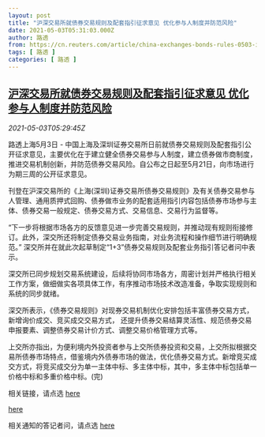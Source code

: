 ```yaml
---
layout: post
title: "沪深交易所就债券交易规则及配套指引征求意见 优化参与人制度并防范风险"
date: 2021-05-03T05:31:03.000Z
author: 路透
from: https://cn.reuters.com/article/china-exchanges-bonds-rules-0503-idCNKBS2CK08P
tags: [ 路透 ]
categories: [ 路透 ]
---
```

<!--1620019863000-->
[沪深交易所就债券交易规则及配套指引征求意见 优化参与人制度并防范风险](https://cn.reuters.com/article/china-exchanges-bonds-rules-0503-idCNKBS2CK08P)
------

<div>
<div><i>2021-05-03T05:29:45Z</i></div><p>路透上海5月3日 - 中国上海及深圳证券交易所日前就债券交易规则及配套指引公开征求意见，主要优化在于建立健全债券交易参与人制度，建立债券做市商制度，推进交易机制创新，并防范债券交易风险。自公布之日起至5月21日，向市场进行为期三周的公开征求意见。</p><p>刊登在沪深交易所的《上海(深圳)证券交易所债券交易规则》及有关债券交易参与人管理、通用质押式回购、债券做市业务的配套适用指引内容包括债券市场参与主体、债券交易一般规定、债券交易方式、交易信息、交易行为监督等。</p><p>“下一步将根据市场各方的反馈意见进一步完善交易规则，并推动现有规则衔接修订。此外，深交所还将制定债券交易业务指南，对业务流程和操作细节进行明确规范。” 深交所并在就此次起草制定“1+3”债券交易规则及配套业务指引答记者问中表示。</p><p>深交所已同步规划交易系统建设，后续将协同市场各方，周密计划并严格执行相关工作方案，做细做实各项具体工作，有序推动市场技术改造准备，争取实现规则和系统的同步就绪。</p><p>深交所表示，《债券交易规则》对现券交易机制优化安排包括丰富债券交易方式，新增询价成交、竞买成交交易方式， 还提升债券交易结算灵活性、规范债券交易申报要素、调整债券交易计价方式、调整交易价格管理方式等。</p><p>上交所亦指出，为便利境内外投资者参与上交所债券投资和交易，上交所拟根据交易所债券市场特点，借鉴境内外债券市场的做法，优化债券交易方式。新增竞买成交方式，将竞买成交分为单一主体中标、多主体中标，其中，多主体中标包括单一价格中标和多重价格中标。(完)</p><p>相关链接，请点选 <a href="http://www.sse.com.cn/aboutus/mediacenter/hotandd/c/c_20210430_5448908.shtml">here</a></p><p><a href="http://www.szse.cn/disclosure/notice/t20210430_585757.html">here</a></p><p>相关通知的答记者问，请点选 <a href="https://mp.weixin.qq.com/s?__biz=MjM5MDA1Njg0Ng==&amp;mid=2650390538&amp;idx=1&amp;sn=22d6b67ae320f2d49093f6865814244e&amp;chksm=be47c8eb893041fd82bacf50e47a8c8511ef2d3dce678ecbf8fce3f0a656c50d70d10395edf0&amp;mpshare=1&amp;scene=1&amp;srcid=0503qM8DSvQi6yirt3eSZoUN&amp;sharer_sharetime=1620006027485&amp;sharer_shareid=9cd9c9ab56f66d24bf91a558ccaa08d4&amp;exportkey=AWqdAvDNKqfq8945ljUmsuw%3D&amp;pass_ticket=5%2BMIRXab%2FaZ5RG2GHMnE8C1PZst29Tuhq4RU4sdUz%2F8KOOBekmAz0%2FqJaYdn8z1y&amp;wx_header=0#rd">here</a></p>
</div>
